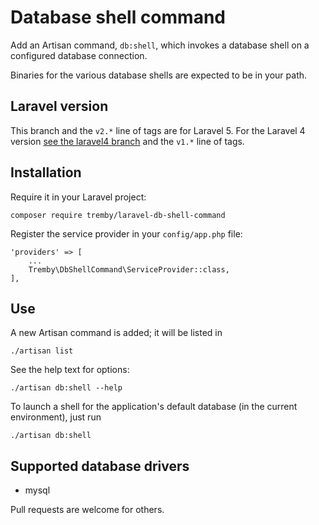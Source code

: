 Database shell command
======================

Add an Artisan command, `db:shell`, which invokes a database shell on a 
configured database connection.

Binaries for the various database shells are expected to be in your path.

Laravel version
---------------

This branch and the `v2.*` line of tags are for Laravel 5. For the Laravel 4
version [see the laravel4 branch][l4] and the `v1.*` line of tags.

[l4]: https://github.com/tremby/laravel-db-shell-command/tree/laravel4

Installation
------------

Require it in your Laravel project:

    composer require tremby/laravel-db-shell-command

Register the service provider in your `config/app.php` file:

    'providers' => [
        ...
        Tremby\DbShellCommand\ServiceProvider::class,
    ],

Use
---

A new Artisan command is added; it will be listed in

    ./artisan list

See the help text for options:

    ./artisan db:shell --help

To launch a shell for the application's default database (in the current 
environment), just run

    ./artisan db:shell

Supported database drivers
--------------------------

- mysql

Pull requests are welcome for others.
